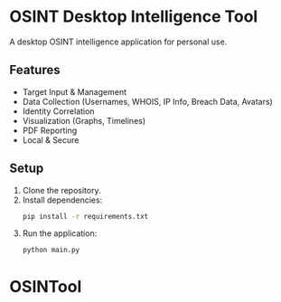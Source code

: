 # OSINT Desktop Intelligence Tool

A desktop OSINT intelligence application for personal use.

## Features

- Target Input & Management
- Data Collection (Usernames, WHOIS, IP Info, Breach Data, Avatars)
- Identity Correlation
- Visualization (Graphs, Timelines)
- PDF Reporting
- Local & Secure

## Setup

1.  Clone the repository.
2.  Install dependencies:
    ```bash
    pip install -r requirements.txt
    ```
3.  Run the application:
    ```bash
    python main.py
    ```
# OSINTool
